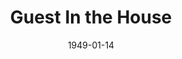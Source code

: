 ---
title: Guest In the House
date: 1949-01-14
closing_date: 1949-01-21
layout: productions
playbill:
Theatre: Theatre Jacksonville
Venue: Little Theatre
cast:
- Ann Proctor: Alice Ahern
- Dan Proctor: LaMarr Wigg
- Evelyn Heath: Alma Jones Eddy
- Frank Dow: Don Heebner
- Rev. Shaw: Gene Patton
- Douglas Proctor: Gene Sayre
- Lee Proctor: Joan Pomeroy
- Tracy: June Stoy
- Hilda: Mathielde Colle
- Miriam Blake: Mickey M. Mills
- Mrs. Dow: Jean Heebner
- Pamela Rhodes: VerMelle McCarter
- Aunt Martha Proctor: Louise Royall Howarth
crew:
- Director: Paul E. Geisenhof
- Stage Manager: Carolina Rawls
- Assistant Stage Manager: Laurel Barton
- Set Design: Duke LeBrun
- Scene painting and construction:
  - Ed Keisling
  - Elmo Lehman
  - Karen O'Shaughnessy
- Properties: Ruth Buell
- Properties Assistant:
  - June Stoy
  - Peggy Connelly
  - Vonnie Patton
- Lighting controls:
  - Deborah Benson
  - Natalie Clarke
  - Su Hawkins
- Sound Technician:
  - Don Heebner
  - Elaine Singer
  - Gene Patton
  - Sue Miller
- Costume Assistant: Polly Clendenning
- Make-up assistant:
  - Ann Frankenberg
  - Betty Jane Mizelle
  - Jane Porter
  - Louise Elkins
understudies:
orchestra:
external_links:
---